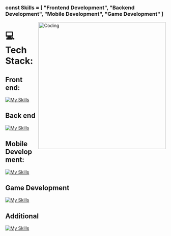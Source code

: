 ### const Skills = [ "Frontend Development", "Backend Development", "Mobile Development", "Game Development" ]


<img src="https://cdn.dribbble.com/users/1162077/screenshots/3848914/programmer.gif" align="right" alt="Coding" width="400" />

# 💻 Tech Stack:

## Front end:
[![My Skills](https://skillicons.dev/icons?i=html,css,sass,bootstrap,javascript,redux,react&theme=dark)](https://skillicons.dev) <br/>
## Back end
[![My Skills](https://skillicons.dev/icons?i=cs,dotnet,sqlite,mysql)](https://skillicons.dev) <br/>
## Mobile Development:
[![My Skills](https://skillicons.dev/icons?i=react&theme=dark)](https://skillicons.dev) <br/>

## Game Development
[![My Skills](https://skillicons.dev/icons?i=unity&theme=dark)](https://skillicons.dev) <br/>

## Additional
[![My Skills](https://skillicons.dev/icons?i=git,blender,cloudflare,figma,mongodb,firebase,netlify,postman&theme=dark)](https://skillicons.dev)
